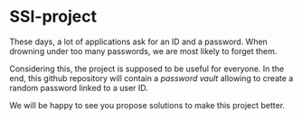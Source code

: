 # SSI-project

These days, a lot of applications ask for an ID and a password. When drowning under too many passwords, we are most likely to forget them.

Considering this, the project is supposed to be useful for everyone.
In the end, this github repository will contain a *password vault* allowing to create a random password linked to a user ID.

We will be happy to see you propose solutions to make this project better.

